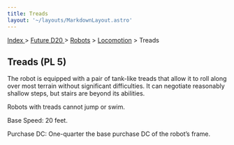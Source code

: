 ```yaml
---
title: Treads
layout: '~/layouts/MarkdownLayout.astro'
---
```


[ Index ](/) > [ Future D20 ](/future.d20.srd) > [Robots](/future.d20.srd/robots) > [Locomotion](/future.d20.srd/robots/locomotion) > Treads

## Treads (PL 5)

The robot is equipped with a pair of tank-like treads that allow it to roll
along over most terrain without significant difficulties. It can negotiate
reasonably shallow steps, but stairs are beyond its abilities.

Robots with treads cannot jump or swim.

Base Speed: 20 feet.

Purchase DC: One-quarter the base purchase DC of the robot’s frame.

